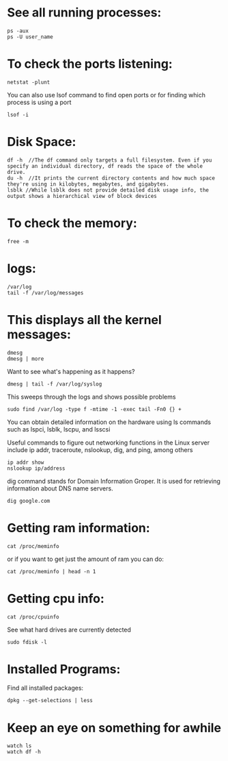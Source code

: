 # See all running processes:
```
ps -aux
ps -U user_name
```

# To check the ports listening:

```
netstat -plunt
```
You can also use lsof command to find open ports or for finding which process is using a port
```
lsof -i
```

# Disk Space: 
```
df -h  //The df command only targets a full filesystem. Even if you specify an individual directory, df reads the space of the whole drive.
du -h  //It prints the current directory contents and how much space they're using in kilobytes, megabytes, and gigabytes.
lsblk //While lsblk does not provide detailed disk usage info, the output shows a hierarchical view of block devices
```

# To check the memory:
```
free -m
```

# logs:
```
/var/log
tail -f /var/log/messages
```

# This displays all the kernel messages:
```
dmesg 
dmesg | more 
```
Want to see what's happening as it happens? 
```
dmesg | tail -f /var/log/syslog
```
This sweeps through the logs and shows possible problems
```
sudo find /var/log -type f -mtime -1 -exec tail -Fn0 {} +
```

You can obtain detailed information on the hardware using ls commands such as lspci, lsblk, lscpu, and lsscsi

Useful commands to figure out networking functions in the Linux server include ip addr, traceroute, nslookup, dig, and ping, among others
```
ip addr show
nslookup ip/address
```
dig command stands for Domain Information Groper. It is used for retrieving information about DNS name servers.
```
dig google.com
```

# Getting ram information:
```
cat /proc/meminfo
```
or if you want to get just the amount of ram you can do:
```
cat /proc/meminfo | head -n 1
```

# Getting cpu info:
```
cat /proc/cpuinfo
```
See what hard drives are currently detected
```
sudo fdisk -l
```

# Installed Programs:
Find all installed packages:
```
dpkg --get-selections | less
```

# Keep an eye on something for awhile
```
watch ls
watch df -h
```






